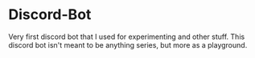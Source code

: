# Discord-Bot
Very first discord bot that I used for experimenting and other stuff.
This discord bot isn't meant to be anything series, but more as a playground.
